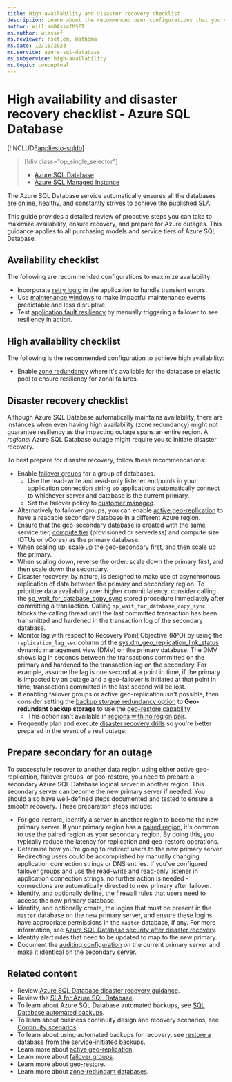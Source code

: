 ```yaml
---
title: High availability and disaster recovery checklist
description: Learn about the recommended user configurations that you can implement to maximize availability and ensure recovery for Azure SQL Database.
author: WilliamDAssafMSFT
ms.author: wiassaf
ms.reviewer: rsetlem, mathoma
ms.date: 12/15/2023
ms.service: azure-sql-database
ms.subservice: high-availability
ms.topic: conceptual
---
```

# High availability and disaster recovery checklist - Azure SQL Database
[!INCLUDE[appliesto-sqldb](../includes/appliesto-sqldb.md)]

> [!div class="op_single_selector"]
> * [Azure SQL Database](high-availability-disaster-recovery-checklist.md?view=azuresql-db&preserve-view=true)
> * [Azure SQL Managed Instance](../managed-instance/high-availability-disaster-recovery-checklist.md?view=azuresql-mi&preserve-view=true)

The Azure SQL Database service automatically ensures all the databases are online, healthy, and constantly strives to achieve [the published SLA](https://azure.microsoft.com/support/legal/sla/azure-sql-database/). 

This guide provides a detailed review of proactive steps you can take to maximize availability, ensure recovery, and prepare for Azure outages. This guidance applies to all purchasing models and service tiers of Azure SQL Database.

## Availability checklist

The following are recommended configurations to maximize availability:

* Incorporate [retry logic](develop-overview.md#resiliency) in the application to handle transient errors.
* Use [maintenance windows](maintenance-window.md) to make impactful maintenance events predictable and less disruptive.
* Test [application fault resiliency](high-availability-sla-local-zone-redundancy.md#testing-application-fault-resiliency) by manually triggering a failover to see resiliency in action.


## High availability checklist

The following is the recommended configuration to achieve high availability:

* Enable [zone redundancy](high-availability-sla-local-zone-redundancy.md#zone-redundant-availability) where it's available for the database or elastic pool to ensure resiliency for zonal failures.

## Disaster recovery checklist

Although Azure SQL Database automatically maintains availability, there are instances when even having high availability (zone redundancy) might not guarantee resiliency as the impacting outage spans an entire region. A _regional_ Azure SQL Database outage might require you to initiate disaster recovery. 

To best prepare for disaster recovery, follow these recommendations:

* Enable [failover groups](failover-group-sql-db.md) for a group of databases. 
    * Use the read-write and read-only listener endpoints in your application connection string so applications automatically connect to whichever server and database is the current primary. 
    * Set the failover policy to [customer managed](failover-group-sql-db.md#failover-policy).
* Alternatively to failover groups, you can enable [active geo-replication](active-geo-replication-overview.md) to have a readable secondary database in a different Azure region. 
* Ensure that the geo-secondary database is created with the same service tier, [compute tier](./service-tiers-sql-database-vcore.md#compute) (provisioned or serverless) and compute size (DTUs or vCores) as the primary database.
* When scaling up, scale up the geo-secondary first, and then scale up the primary.
* When scaling down, reverse the order: scale down the primary first, and then scale down the secondary.
* Disaster recovery, by nature, is designed to make use of asynchronous replication of data between the primary and secondary region. To prioritize data availability over higher commit latency, consider calling the [sp_wait_for_database_copy_sync](/sql/relational-databases/system-stored-procedures/sp-wait-for-database-copy-sync-transact-sql) stored procedure immediately after committing a transaction. Calling `sp_wait_for_database_copy_sync` blocks the calling thread until the last committed transaction has been transmitted and hardened in the transaction log of the secondary database.
* Monitor lag with respect to Recovery Point Objective (RPO) by using the `replication_lag_sec` column of the [sys.dm_geo_replication_link_status](/sql/relational-databases/system-dynamic-management-views/sys-dm-geo-replication-link-status-azure-sql-database?preserve-view=true&view=azuresqldb-current) dynamic management view (DMV) on the primary database. The DMV shows lag in seconds between the transactions committed on the primary and hardened to the transaction log on the secondary. For example, assume the lag is one second at a point in time, if the primary is impacted by an outage and a geo-failover is initiated at that point in time, transactions committed in the last second will be lost.
* If enabling failover groups or active geo-replication isn't possible, then consider setting the [backup storage redundancy option](automated-backups-change-settings.md?preserve-view=true&view=azuresqldb-current#configure-backup-storage-redundancy) to **Geo-redundant backup storage** to use the [geo-restore capability](recovery-using-backups.md#point-in-time-restore). 
    * This option isn't available in [regions with no region pair](/azure/reliability/cross-region-replication-azure#regions-with-availability-zones-and-no-region-pair). 
* Frequently plan and execute [disaster recovery drills](disaster-recovery-drills.md) so you're better prepared in the event of a real outage.

## Prepare secondary for an outage

To successfully recover to another data region using either active geo-replication, failover groups, or geo-restore, you need to prepare a secondary Azure SQL Database logical server in another region. This secondary server can become the new primary server if needed. You should also have well-defined steps documented and tested to ensure a smooth recovery. These preparation steps include:

* For geo-restore, identify a server in another region to become the new primary server. If your primary region has a [paired region](/azure/availability-zones/cross-region-replication-azure), it's common to use the paired region as your secondary region. By doing this, you typically reduce the latency for replication and geo-restore operations.
* Determine how you're going to redirect users to the new primary server. Redirecting users could be accomplished by manually changing application connection strings or DNS entries. If you've configured failover groups and use the read-write and read-only listener in application connection strings, no further action is needed - connections are automatically directed to new primary after failover.
* Identify, and optionally define, the [firewall rules](firewall-configure.md) that users need to access the new primary database.
* Identify, and optionally create, the logins that must be present in the `master` database on the new primary server, and ensure these logins have appropriate permissions in the `master` database, if any. For more information, see [Azure SQL Database security after disaster recovery](active-geo-replication-security-configure.md).
* Identify alert rules that need to be updated to map to the new primary.
* Document the [auditing configuration](auditing-overview.md) on the current primary server and make it identical on the secondary server. 

## Related content

- Review [Azure SQL Database disaster recovery guidance](disaster-recovery-guidance.md).
- Review the [SLA for Azure SQL Database](https://azure.microsoft.com/support/legal/sla/azure-sql-database/).
- To learn about Azure SQL Database automated backups, see [SQL Database automated backups](automated-backups-overview.md).
- To learn about business continuity design and recovery scenarios, see [Continuity scenarios](business-continuity-high-availability-disaster-recover-hadr-overview.md).
- To learn about using automated backups for recovery, see [restore a database from the service-initiated backups](recovery-using-backups.md).
- Learn more about [active geo-replication](active-geo-replication-overview.md).
- Learn more about [failover groups](failover-group-sql-db.md).
- Learn more about [geo-restore](recovery-using-backups.md#point-in-time-restore).
- Learn more about [zone-redundant databases](high-availability-sla-local-zone-redundancy.md).
